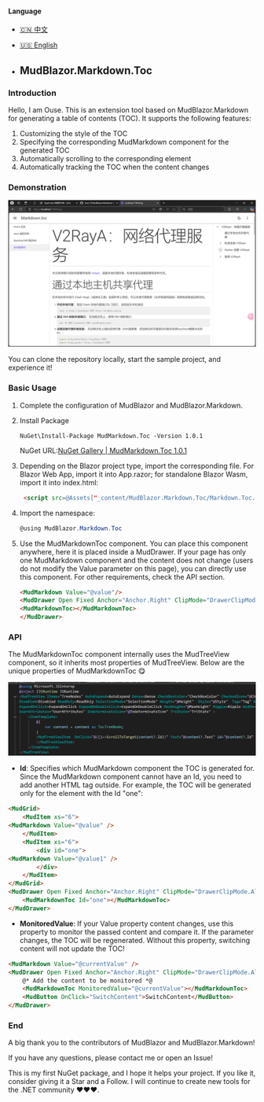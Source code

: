 #### Language
- [🇨🇳 中文](./ReadMe/ReadMe.cn.md)  

- [🇺🇸 English](./ReadMe/ReadMe.en.md)  

- ## MudBlazor.Markdown.Toc

### Introduction

Hello, I am Ouse. This is an extension tool based on MudBlazor.Markdown for generating a table of contents (TOC). It supports the following features:

1. Customizing the style of the TOC
2. Specifying the corresponding MudMarkdown component for the generated TOC
3. Automatically scrolling to the corresponding element
4. Automatically tracking the TOC when the content changes

### Demonstration

![image-20250329193214217](./ReadMe/assets/image-20250329193214217.png)

You can clone the repository locally, start the sample project, and experience it!

### Basic Usage

1. Complete the configuration of MudBlazor and MudBlazor.Markdown.

2. Install Package

   ```shell
   NuGet\Install-Package MudMarkdown.Toc -Version 1.0.1
   ```

   NuGet URL:[NuGet Gallery | MudMarkdown.Toc 1.0.1](https://www.nuget.org/packages/MudMarkdown.Toc/#readme-body-tab)

3. Depending on the Blazor project type, import the corresponding file. For Blazor Web App, import it into App.razor; for standalone Blazor Wasm, import it into index.html:

   ```html
    <script src=@Assets["_content/MudBlazor.Markdown.Toc/Markdown.Toc.js"] type="module"></script>
   ```

4. Import the namespace:

   ```csharp
   @using MudBlazor.Markdown.Toc
   ```

5. Use the MudMarkdownToc component. You can place this component anywhere, here it is placed inside a MudDrawer. If your page has only one MudMarkdown component and the content does not change (users do not modify the Value parameter on this page), you can directly use this component. For other requirements, check the API section.

   ```html
   <MudMarkdown Value="@value"/>
   <MudDrawer Open Fixed Anchor="Anchor.Right" ClipMode="DrawerClipMode.Always">
   <MudMarkdownToc></MudMarkdownToc>
   </MudDrawer>
   ```

### API

The MudMarkdownToc component internally uses the MudTreeView component, so it inherits most properties of MudTreeView. Below are the unique properties of MudMarkdownToc 😋

![image-20250329201010291](./ReadMe/assets/image-20250329201010291.png)

- **Id**: Specifies which MudMarkdown component the TOC is generated for. Since the MudMarkdown component cannot have an Id, you need to add another HTML tag outside. For example, the TOC will be generated only for the element with the Id "one":

```html
<MudGrid>
    <MudItem xs="6">
<MudMarkdown Value="@value" />
    </MudItem>
    <MudItem xs="6">
        <div id="one">
<MudMarkdown Value="@value1" />
        </div>
    </MudItem>
</MudGrid>
<MudDrawer Open Fixed Anchor="Anchor.Right" ClipMode="DrawerClipMode.Always">
    <MudMarkdownToc Id="one"></MudMarkdownToc>
</MudDrawer>
```

- **MonitoredValue**: If your Value property content changes, use this property to monitor the passed content and compare it. If the parameter changes, the TOC will be regenerated. Without this property, switching content will not update the TOC!

```html
<MudMarkdown Value="@currentValue" />
<MudDrawer Open Fixed Anchor="Anchor.Right" ClipMode="DrawerClipMode.Always">
    @* Add the content to be monitored *@
    <MudMarkdownToc MonitoredValue="@currentValue"></MudMarkdownToc>
    <MudButton OnClick="SwitchContent">SwitchContent</MudButton>
</MudDrawer>
```

### End

A big thank you to the contributors of MudBlazor and MudBlazor.Markdown!

If you have any questions, please contact me or open an Issue!

This is my first NuGet package, and I hope it helps your project. If you like it, consider giving it a Star and a Follow. I will continue to create new tools for the .NET community ❤❤❤.


